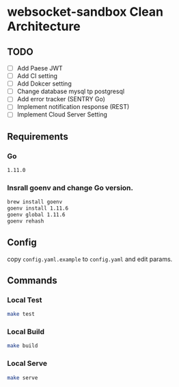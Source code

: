 # websocket-sandbox Clean Architecture 


## TODO

- [ ] Add Paese JWT 
- [ ] Add CI setting 
- [ ] Add Dokcer setting
- [ ] Change database mysql tp postgresql
- [ ] Add error tracker (SENTRY Go)
- [ ] Implement notification response (REST)
- [ ] Implement Cloud Server Setting

## Requirements

### Go

```bash
1.11.0 
```

### Insrall goenv and change Go version.

```bash
brew install goenv
goenv install 1.11.6
goenv global 1.11.6
goenv rehash
```

## Config

copy `config.yaml.example` to `config.yaml` and edit params.

## Commands

### Local Test

```bash
make test
```

### Local Build

```bash
make build
```

### Local Serve

```bash
make serve
```
